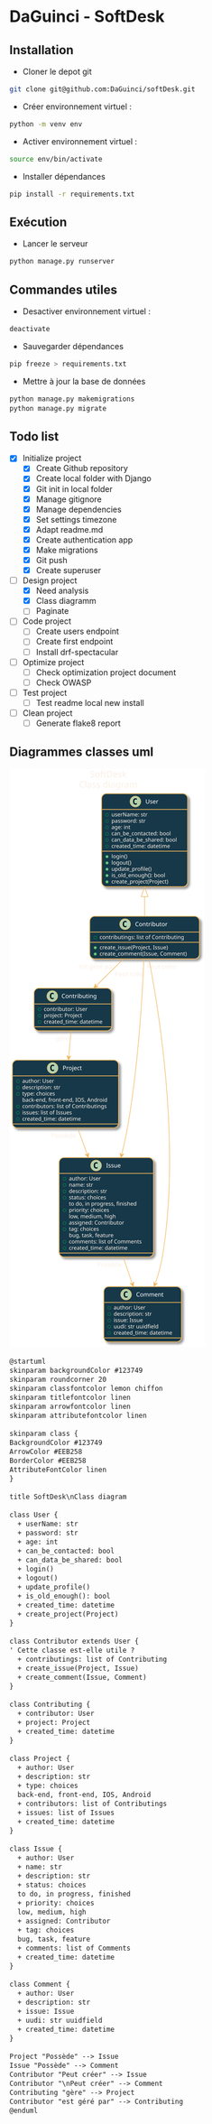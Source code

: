 # DaGuinci - SoftDesk

## Installation

* Cloner le depot git

``` bash
git clone git@github.com:DaGuinci/softDesk.git
```

* Créer environnement virtuel :

``` bash
python -m venv env
```

* Activer environnement virtuel :

``` bash
source env/bin/activate
```

* Installer dépendances

``` bash
pip install -r requirements.txt
```

## Exécution

* Lancer le serveur

``` bash
python manage.py runserver
```

## Commandes utiles

* Desactiver environnement virtuel :

``` bash
deactivate
```

* Sauvegarder dépendances

``` bash
pip freeze > requirements.txt
```

* Mettre à jour la base de données

``` bash
python manage.py makemigrations
python manage.py migrate
```

## Todo list

- [x] Initialize project
  - [x] Create Github repository
  - [x] Create local folder with Django
  - [x] Git init in local folder
  - [x] Manage gitignore
  - [x] Manage dependencies
  - [x] Set settings timezone
  - [x] Adapt readme.md
  - [x] Create authentication app
  - [x] Make migrations
  - [x] Git push
  - [x] Create superuser

- [ ] Design project
  - [x] Need analysis
  - [x] Class diagramm
  - [ ] Paginate

- [ ] Code project
  - [ ] Create users endpoint
  - [ ] Create first endpoint
  - [ ] Install drf-spectacular

- [ ] Optimize project
  - [ ] Check optimization project document
  - [ ] Check OWASP

- [ ] Test project
  - [ ] Test readme local new install

- [ ] Clean project
  - [ ] Generate flake8 report

## Diagrammes classes uml

![Alt text](README.svg)

```plantuml
@startuml
skinparam backgroundColor #123749
skinparam roundcorner 20
skinparam classfontcolor lemon chiffon
skinparam titlefontcolor linen
skinparam arrowfontcolor linen
skinparam attributefontcolor linen

skinparam class {
BackgroundColor #123749
ArrowColor #EEB258
BorderColor #EEB258
AttributeFontColor linen
}

title SoftDesk\nClass diagram

class User {
  + userName: str
  + password: str
  + age: int
  + can_be_contacted: bool
  + can_data_be_shared: bool
  + login()
  + logout()
  + update_profile()
  + is_old_enough(): bool
  + created_time: datetime
  + create_project(Project)
}

class Contributor extends User {
' Cette classe est-elle utile ?
  + contributings: list of Contributing
  + create_issue(Project, Issue)
  + create_comment(Issue, Comment)
}

class Contributing {
  + contributor: User
  + project: Project
  + created_time: datetime
}

class Project {
  + author: User
  + description: str
  + type: choices
  back-end, front-end, IOS, Android
  + contributors: list of Contributings
  + issues: list of Issues
  + created_time: datetime
}

class Issue {
  + author: User
  + name: str
  + description: str
  + status: choices
  to do, in progress, finished
  + priority: choices
  low, medium, high
  + assigned: Contributor
  + tag: choices
  bug, task, feature
  + comments: list of Comments
  + created_time: datetime
}

class Comment {
  + author: User
  + description: str
  + issue: Issue
  + uudi: str uuidfield
  + created_time: datetime
}

Project "Possède" --> Issue
Issue "Possède" --> Comment
Contributor "Peut créer" --> Issue
Contributor "\nPeut créer" --> Comment
Contributing "gère" --> Project
Contributor "est géré par" --> Contributing
@enduml
```
